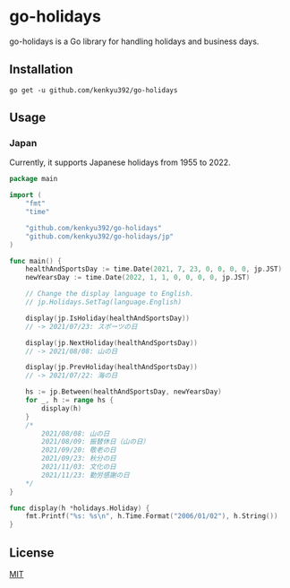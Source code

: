 # go-holidays

go-holidays is a Go library for handling holidays and business days.


## Installation

```
go get -u github.com/kenkyu392/go-holidays
```

## Usage

### Japan

Currently, it supports Japanese holidays from 1955 to 2022.

```go
package main

import (
	"fmt"
	"time"

	"github.com/kenkyu392/go-holidays"
	"github.com/kenkyu392/go-holidays/jp"
)

func main() {
	healthAndSportsDay := time.Date(2021, 7, 23, 0, 0, 0, 0, jp.JST)
	newYearsDay := time.Date(2022, 1, 1, 0, 0, 0, 0, jp.JST)

	// Change the display language to English.
	// jp.Holidays.SetTag(language.English)

	display(jp.IsHoliday(healthAndSportsDay))
	// -> 2021/07/23: スポーツの日

	display(jp.NextHoliday(healthAndSportsDay))
	// -> 2021/08/08: 山の日

	display(jp.PrevHoliday(healthAndSportsDay))
	// -> 2021/07/22: 海の日

	hs := jp.Between(healthAndSportsDay, newYearsDay)
	for _, h := range hs {
		display(h)
	}
	/*
		2021/08/08: 山の日
		2021/08/09: 振替休日（山の日）
		2021/09/20: 敬老の日
		2021/09/23: 秋分の日
		2021/11/03: 文化の日
		2021/11/23: 勤労感謝の日
	*/
}

func display(h *holidays.Holiday) {
	fmt.Printf("%s: %s\n", h.Time.Format("2006/01/02"), h.String())
}
```


## License

[MIT](LICENSE)
